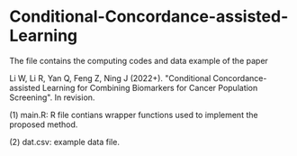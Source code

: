 # Conditional-Concordance-assisted-Learning

The file contains the computing codes and data example of the paper

Li W, Li R, Yan Q, Feng Z, Ning J (2022+). "Conditional Concordance-assisted Learning for Combining Biomarkers for Cancer Population Screening". In revision.

(1) main.R: R file contians wrapper functions used to implement the proposed method.

(2) dat.csv: example data file.
